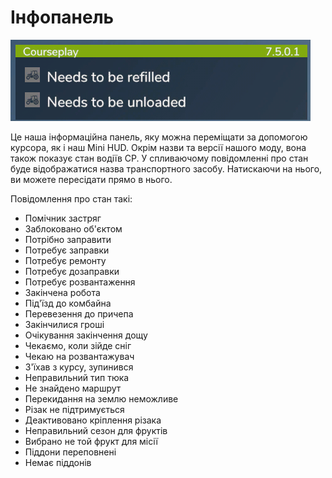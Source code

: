 # Інфопанель

![Image](assets/images/infopanel_0_0_480_130.png)


Це наша інформаційна панель, яку можна переміщати за допомогою курсора, як і наш Mini HUD.
Окрім назви та версії нашого моду, вона також показує стан водіїв CP.
У спливаючому повідомленні про стан буде відображатися назва транспортного засобу.
Натискаючи на нього, ви можете пересідати прямо в нього.



Повідомлення про стан такі:
- Помічник застряг
- Заблоковано об'єктом
- Потрібно заправити
- Потребує заправки
- Потребує ремонту
- Потребує дозаправки
- Потребує розвантаження
- Закінчена робота
- Під'їзд до комбайна
- Перевезення до причепа
- Закінчилися гроші
- Очікування закінчення дощу
- Чекаємо, коли зійде сніг
- Чекаю на розвантажувач
- З'їхав з курсу, зупинився
- Неправильний тип тюка
- Не знайдено маршрут
- Перекидання на землю неможливе
- Різак не підтримується
- Деактивовано кріплення різака
- Неправильний сезон для фруктів
- Вибрано не той фрукт для місії
- Піддони переповнені
- Немає піддонів


